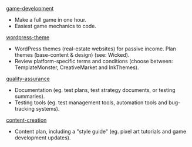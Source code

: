 [game-development](https://github.com/codingcass/game-development)
* Make a full game in one hour.
* Easiest game mechanics to code.

[wordpress-theme](https://github.com/codingcass/wordpress-theme)
* WordPress themes (real-estate websites) for passive income. Plan themes (base-content & design) (see: Wicked).
* Review platform-specific terms and conditions (choose between: TemplateMonster, CreativeMarket and InkThemes).

[quality-assurance](https://github.com/codingcass/quality-assurance)
* Documentation (eg. test plans, test strategy documents, or testing summaries).
* Testing tools (eg. test management tools, automation tools and bug-tracking systems).

[content-creation](https://github.com/codingcass/content-creation)
* Content plan, including a "style guide" (eg. pixel art tutorials and game development updates).
